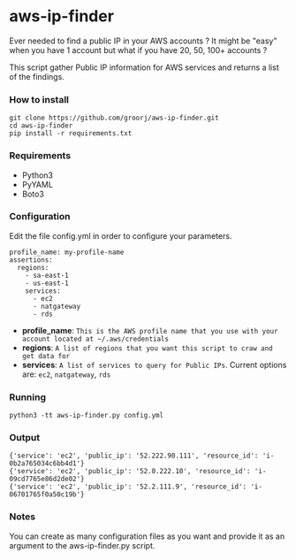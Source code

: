 # aws-ip-finder
Ever needed to find a public IP in your AWS accounts ? It might be "easy" when you have 1 account but what if you have 20, 50, 100+ accounts ?

This script gather Public IP information for AWS services and returns a list of the findings.

### How to install
```
git clone https://github.com/groorj/aws-ip-finder.git
cd aws-ip-finder
pip install -r requirements.txt
```
### Requirements
- Python3
- PyYAML
- Boto3

### Configuration
Edit the file config.yml in order to configure your parameters.

```
profile_name: my-profile-name
assertions:
  regions:
    - sa-east-1
    - us-east-1
    services:
      - ec2
      - natgateway
      - rds
```
- **profile_name**: `This is the AWS profile name that you use with your account located at ~/.aws/credentials`
- **regions**: `A list of regions that you want this script to craw and get data for`
- **services**: `A list of services to query for Public IPs`. Current options are: `ec2`, `natgateway`, `rds`

### Running
`python3 -tt aws-ip-finder.py config.yml`

### Output

```
{'service': 'ec2', 'public_ip': '52.222.90.111', 'resource_id': 'i-0b2a765034c6bb4d1'}
{'service': 'ec2', 'public_ip': '52.0.222.10', 'resource_id': 'i-09cd7765e86d2de02'}
{'service': 'ec2', 'public_ip': '52.2.111.9', 'resource_id': 'i-06701765f0a50c19b'}
```

### Notes
You can create as many configuration files as you want and provide it as an argument to the aws-ip-finder.py script.
